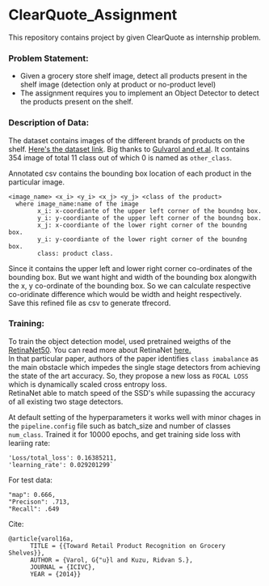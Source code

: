 # ClearQuote_Assignment
This repository contains project by given ClearQuote as internship problem.

### Problem Statement:   
- Given a grocery store shelf image, detect all products present in the shelf image (detection only at product or no-product level)
- The assignment requires you to implement an Object Detector to detect the products present on the shelf.

### Description of Data:   
The dataset contains images of the different brands of products on the shelf. [Here's the dataset link](https://github.com/gulvarol/grocerydataset). Big thanks to [Gulvarol and et.al](https://github.com/gulvarol/grocerydataset/commits?author=gulvarol).  It contains 354 image of total 11 class out of which 0 is named as `other_class`.


Annotated csv contains the bounding box location of each product in the particular image.
```CSV file contains  
<image_name> <x_i> <y_i> <x_j> <y_j> <class of the product>
  where image_name:name of the image
        x_i: x-coordiante of the upper left corner of the boundng box.
        y_i: y-coordiante of the upper left corner of the boundng box.
        x_j: x-coordiante of the lower right corner of the boundng box.
        y_i: y-coordiante of the lower right corner of the boundng box.
        class: product class.
  ```
  
 Since it contains the upper left and lower right corner co-ordinates of the bounding box. But we want hight and width of the bounding box alongwith the x, y co-ordinate of the bounding box. So we can calculate respective co-oridinate difference which would be width and height respectively.  
 Save this refined file as csv to generate tfrecord. 
 
 ### Training:  
 To train the object detection model, used pretrained weigths of the [RetinaNet50](http://download.tensorflow.org/models/object_detection/tf2/20200711/ssd_resnet50_v1_fpn_640x640_coco17_tpu-8.tar.gz).
You can read more about RetinaNet [here.](https://arxiv.org/abs/1708.02002)  
In that particular paper, authors of the paper identifies `class imabalance` as the main obstacle which impedes the single stage detectors from achieving the state of the art accuracy. So, they propose a new loss as `FOCAL LOSS` which is dynamically scaled cross entropy loss.  
RetinaNet able to match speed of the SSD's while supassing the accuracy of all existing two stage detectors. 

At default setting of the hyperparameters it works well with minor chages in the `pipeline.config` file such as batch_size and number of classes `num_class`.
Trained it for 10000 epochs, and get training side loss with leariing rate:  
``` 
'Loss/total_loss': 0.16385211,
'learning_rate': 0.029201299`
 ```
 For test data: 
 ```
 "map": 0.666, 
 "Precison": .713, 
 "Recall": .649
 
 ```

Cite:
```
@article{varol16a,
      TITLE = {{Toward Retail Product Recognition on Grocery Shelves}},
      AUTHOR = {Varol, G{"u}l and Kuzu, Ridvan S.},
      JOURNAL = {ICIVC},
      YEAR = {2014}}
```

